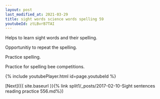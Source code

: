 ```yaml
---
layout: post
last_modified_at: 2021-03-29
title: sight words science words spelling 59
youtubeId: ztLBvrB7TAI
---
```

 
 
Helps to learn sight words and their spelling.

Opportunitiy to repeat the spelling. 

Practice spelling. 
 
Practice for spelling bee competitions. 
 
{% include youtubePlayer.html id=page.youtubeId %}
 
 

[Next]({{ site.baseurl }}{% link  split1/_posts/2017-02-10-Sight sentences reading practice 556.md%})
 
